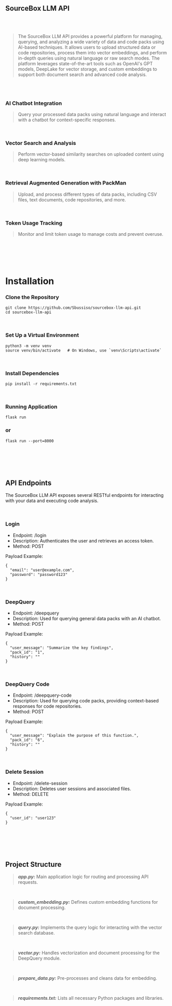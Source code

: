 ## SourceBox LLM API

<br/>
<br/>

> The SourceBox LLM API provides a powerful platform for managing, querying, and analyzing a wide variety of data and code packs using AI-based techniques. It allows users to upload structured data or code repositories, process them into vector embeddings, and perform in-depth queries using natural language or raw search modes. The platform leverages state-of-the-art tools such as OpenAI's GPT models, DeepLake for vector storage, and custom embeddings to support both document search and advanced code analysis.

<br/>
<br/>

### AI Chatbot Integration

> Query your processed data packs using natural language and interact with a chatbot for context-specific responses.

<br/>

### Vector Search and Analysis

> Perform vector-based similarity searches on uploaded content using deep learning models.

<br/>

### Retrieval Augmented Generation with PackMan

> Upload, and process different types of data packs, including CSV files, text documents, code repositories, and more.

<br/>

### Token Usage Tracking

> Monitor and limit token usage to manage costs and prevent overuse.

<br/>
<br/>
<br/>
<br/>

# Installation

### Clone the Repository
```
git clone https://github.com/Sbussiso/sourcebox-llm-api.git
cd sourcebox-llm-api
```

<br/>

### Set Up a Virtual Environment
```
python3 -m venv venv
source venv/bin/activate   # On Windows, use `venv\Scripts\activate`
```

<br/>

### Install Dependencies
```
pip install -r requirements.txt
```

<br/>

### Running Application
```
flask run
```
### or
```
flask run --port=8000
```

<br/>
<br/>
<br/>
<br/>

## API Endpoints

The SourceBox LLM API exposes several RESTful endpoints for interacting with your data and executing code analysis.

<br/>

### Login

- Endpoint: /login
- Description: Authenticates the user and retrieves an access token.
- Method: POST

Payload Example:
```
{
  "email": "user@example.com",
  "password": "password123"
}
```

<br/>

### DeepQuery

- Endpoint: /deepquery
- Description: Used for querying general data packs with an AI chatbot.
- Method: POST

Payload Example:
```
{
  "user_message": "Summarize the key findings",
  "pack_id": "1",
  "history": ""
}
```

<br/>

### DeepQuery Code

- Endpoint: /deepquery-code
- Description: Used for querying code packs, providing context-based responses for code repositories.
- Method: POST
  
Payload Example:
```
{
  "user_message": "Explain the purpose of this function.",
  "pack_id": "6",
  "history": ""
}
```
<br/>

### Delete Session

- Endpoint: /delete-session
- Description: Deletes user sessions and associated files.
- Method: DELETE

Payload Example:
```
{
  "user_id": "user123"
}
```

<br/>
<br/>
<br/>
<br/>

## Project Structure

> ***app.py:*** Main application logic for routing and processing API requests.

<br/>

> ***custom_embedding.py:*** Defines custom embedding functions for document processing.

<br/>

> ***query.py:*** Implements the query logic for interacting with the vector search database.

<br/>

> ***vector.py:*** Handles vectorization and document processing for the DeepQuery module.

<br/>

> ***prepare_data.py:*** Pre-processes and cleans data for embedding.

<br/>

> ***requirements.txt:*** Lists all necessary Python packages and libraries.

<br/>


